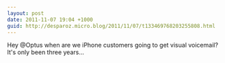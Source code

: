 ```yaml
---
layout: post
date: 2011-11-07 19:04 +1000
guid: http://desparoz.micro.blog/2011/11/07/t133469768203255808.html
---
```

Hey @Optus when are we iPhone customers going to get visual voicemail? It's only been three years...
